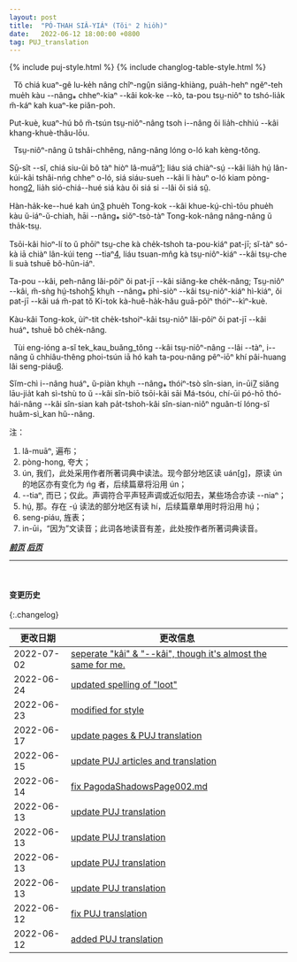 ```yaml
---
layout: post
title:  "PÓ-THAH SIÂ-YIÁᴺ (Tŏiⁿ 2 hio̍h)"
date:   2022-06-12 18:00:00 +0800
tag: PUJ_translation
---
```


{% include puj-style.html %}
{% include changlog-table-style.html %}

<!-- 此页译文前后修改多次，一是英文原意把握欠奉而改动，一是打字时思绪比手脚运行速度更快而出现声调标错者较多 -->
<!-- In a country where extortion is the chief use of office, and fear of it the main spur to obedience, neither women nor men claim political rights. -->
&nbsp;&nbsp;Tŏ chiá kuaⁿ-gê lu-ke̍h nâng chîⁿ-ngṳ̂n siăng-khiàng, pua̍h-hehⁿ ngĕⁿ-teh mue̍h kàu &#x002D;&#x002D;nâng⁎ chheⁿ-kiaⁿ &#x002D;&#x002D;kâi kok-ke &#x002D;&#x002D;kò, ta-pou tsṳ-niôⁿ to tshó-lia̍k m̆-káⁿ kah kuaⁿ-ke piăn-poh.
<!-- But there is no law pre- venting women from following any occupation in which they may be skilled. -->
Put-kuè, kuaⁿ-hú bô m̆-tsún tsṳ-niôⁿ-nâng tsoh i&#x002D;&#x002D;nâng ŏi lia̍h-chhiú &#x002D;&#x002D;kâi khang-khuè-thâu-lōu.

<!-- The attainments of women in literature are much lauded and respected. -->
&nbsp;&nbsp;Tsṳ-niôⁿ-nâng ŭ tshâi-chhêng, nâng-nâng lóng o-ló kah kèng-tŏng.
<!-- Practically, such attainments are uncommon; but historians refer with pride to the scholarship of a few, and novelists are fond of representing their heroines as skilled in writing both poetry and prose. -->
Sṳ̄-sît &#x002D;&#x002D;sĭ, chiá siu-ûi bô tàⁿ hiòⁿ lâ-muāⁿ<a href="#note_1" class="note">1</a>;
liáu siá chiàⁿ-sṳ́ &#x002D;&#x002D;kâi lia̍h hṳ́ lân-kúi-kâi tshâi-nńg chheⁿ o-ló,
siá siáu-sueh &#x002D;&#x002D;kâi li hàuⁿ o-ló kiam pòng-hong<a href="#note_2" class="note">2</a>, lia̍h sió-chiá&#x002D;&#x002D;hué siá kàu ŏi siá si &#x002D;&#x002D;lâi ŏi siá sṳ̂.
<!-- Knowing writers about China tell us eloquently and truly of its system for the examination and promotion of scholars, and lead one to infer that education is nearly universal. -->
Hàn-ha̍k-ke&#x002D;&#x002D;hué kah ún<a href="#note_3" class="note">3</a> phue̍h Tong-kok &#x002D;&#x002D;kâi khue-kṳ́-chì-tōu phue̍h kàu ŭ-iáⁿ-ŭ-chiah, hāi &#x002D;&#x002D;nâng⁎ siŏⁿ-tsò-tàⁿ Tong-kok-nâng nâng-nâng ŭ tha̍k-tsṳ.
<!-- In almost every village there is a private school in which a few boys are taught to read; but the proportion of those taught is very small, and native girls' schools are almost unknown. -->
Tsōi-kâi hioⁿ-lí to ŭ phōiⁿ tsṳ-che kà che̍k-tshoh ta-pou-kiáⁿ pat-jī; sĭ-tàⁿ só-kà iā chiàⁿ lân-kúi teng &#x002D;&#x002D;tiaⁿ<a href="#note_4" class="note">4</a>, liáu tsuan-mn̂g kà tsṳ-niôⁿ-kiáⁿ &#x002D;&#x002D;kâi tsṳ-che li suà tshuē bô-hûn-iáⁿ.
<!-- Of the men, not more than one in a hundred can read; and of women, I have seen few outside the Christian mission-schools who could read, except those despised little girls who act in theatres. In the whole empire, probably not more than one woman in a thousand knows how to read. -->
Ta-pou &#x002D;&#x002D;kâi, peh-nâng lăi-pôiⁿ ŏi pat-jī &#x002D;&#x002D;kâi siăng-ke che̍k-nâng; Tsṳ-niôⁿ &#x002D;&#x002D;kâi, m̆-sǹg hṳ́-tshoh<a href="#note_5" class="note">5</a> khṳh &#x002D;&#x002D;nâng⁎ phì-siòⁿ &#x002D;&#x002D;kâi tsṳ-niôⁿ-kiáⁿ hì-kiáⁿ, ŏi pat-jī &#x002D;&#x002D;kâi uá m̆-pat tŏ Ki-tok kà-huĕ-ha̍k-hău guā-pôiⁿ thóiⁿ&#x002D;&#x002D;kìⁿ-kuè.
<!-- In the whole empire, probably not more than one woman in a thousand knows how to read. -->
Kàu-kâi Tong-kok, ùiⁿ-tit che̍k-tshoiⁿ-kâi tsṳ-niôⁿ lăi-pôiⁿ ŏi pat-jī &#x002D;&#x002D;kâi huáⁿ₊ tshuē bô che̍k-nâng.

<!-- For acts of heroism or for exalted virtue a woman may, like men, have an honorary portal erected for her with the emperor's sanction. -->
&nbsp;&nbsp;Tùi eng-ióng a-sĭ tek_kau_buăng_tŏng &#x002D;&#x002D;kâi tsṳ-niôⁿ-nâng &#x002D;&#x002D;lâi &#x002D;&#x002D;tàⁿ, i&#x002D;&#x002D;nâng ŭ chhiâu-thêng phoi-tsún iā hó kah ta-pou-nâng pêⁿ-iōⁿ khí pâi-huang lâi seng-piáu<a href="#note_6" class="note">6</a>.
<!-- She may even aspire to deification, since many of the richest and most popular temples are those of the Queen of Heaven, the Protector of Sailors, and of other goddesses who were once earthly women. -->
Sĭm-chì i&#x002D;&#x002D;nâng huáⁿ₊ ŭ-piàn khṳh &#x002D;&#x002D;nâng⁎ thóiⁿ-tsò sîn-sian, in-ūi<a href="#note_7" class="note">7</a> siăng lāu-jia̍t kah sì-tshù to ŭ &#x002D;&#x002D;kâi sîn-biō tsōi-kâi sāi Má-tsóu, chí-ūi pó-hō thó-hái-nâng &#x002D;&#x002D;kâi sîn-sian kah pa̍t-tshoh-kâi sîn-sian-niôⁿ nguân-tí lóng-sĭ huâm-sì_kan hŭ&#x002D;&#x002D;nâng. 

注：
1. <span id="note_1">lâ-muāⁿ, 遍布；</span>
2. <span id="note_2">pòng-hong, 夸大；</span>
3. <span id="note_3">ún, 我们，此处采用作者所著词典中读法。现今部分地区读 uán[g]，原读 ún 的地区亦有变化为 ńg 者，后续篇章将沿用 ún；</span>
4. <span id="note_4">&#x002D;&#x002D;tiaⁿ, 而已；仅此。声调符合平声轻声调或近似阳去，某些场合亦读 &#x002D;&#x002D;niaⁿ；</span>
5. <span id="note_5">hṳ́, 那。存在 -ṳ́ 读法的部分地区有读 hí，后续篇章单用时将沿用 hṳ́；</span>
6. <span id="note_6">seng-piáu, 旌表；</span>
7. <span id="note_7">in-ūi，“因为”文读音；此词各地读音有差，此处按作者所著词典读音。</span>


***[前页](PagodaShadowsPage001.html)***
***[后页](PagodaShadowsPage003.html)***


---
<br>

#### 变更历史

{:.changelog}

| 更改日期 | 更改信息 |
| --- | --- |
| 2022-07-02 | <a href="https://github.com/DonAnthonyLee/DonAnthonyLee.github.io/commit/83ad5bbec221d9f8bdd0f21db218a4ed03c1adfb" target="_blank">seperate "kâi" & "--kâi", though it's almost the same for me.</a> |
| 2022-06-24 | <a href="https://github.com/DonAnthonyLee/DonAnthonyLee.github.io/commit/fe598f9dd565ba8d239eac9643c2019ab01aba58" target="_blank">updated spelling of "loot"</a> |
| 2022-06-23 | <a href="https://github.com/DonAnthonyLee/DonAnthonyLee.github.io/commit/4502ca4e0aab7d482f827a52f8466a3bef5e7dac" target="_blank">modified for style</a> |
| 2022-06-17 | <a href="https://github.com/DonAnthonyLee/DonAnthonyLee.github.io/commit/3d8301ad3b10fabdfcb6eb7ebb3c12eed567fd76" target="_blank">update pages & PUJ translation</a> |
| 2022-06-15 | <a href="https://github.com/DonAnthonyLee/DonAnthonyLee.github.io/commit/162bf353244a70af4199fad0ea69ed729d39db30" target="_blank">update PUJ articles and translation</a> |
| 2022-06-14 | <a href="https://github.com/DonAnthonyLee/DonAnthonyLee.github.io/commit/5b2346df19a12441694ed4f89a651eb0f22bf405" target="_blank">fix PagodaShadowsPage002.md</a> |
| 2022-06-13 | <a href="https://github.com/DonAnthonyLee/DonAnthonyLee.github.io/commit/0e6308eef1885901035046cfc1e00339a14726a3" target="_blank">update PUJ translation</a> |
| 2022-06-13 | <a href="https://github.com/DonAnthonyLee/DonAnthonyLee.github.io/commit/d1191ddfb244f68c0a20ec83991c1fc44fe7335f" target="_blank">update PUJ translation</a> |
| 2022-06-13 | <a href="https://github.com/DonAnthonyLee/DonAnthonyLee.github.io/commit/0eea9506444461e9abbb878f8395977777300934" target="_blank">update PUJ translation</a> |
| 2022-06-13 | <a href="https://github.com/DonAnthonyLee/DonAnthonyLee.github.io/commit/574461d8c80da142507e11e643b8de99df424625" target="_blank">update PUJ translation</a> |
| 2022-06-12 | <a href="https://github.com/DonAnthonyLee/DonAnthonyLee.github.io/commit/c0aace0fcbdb7be4c30fc1b5bf2e665f0872e4cd" target="_blank">fix PUJ translation</a> |
| 2022-06-12 | <a href="https://github.com/DonAnthonyLee/DonAnthonyLee.github.io/commit/81a0768b106e0a8fcacc209411209e7864c479f1" target="_blank">added PUJ translation</a> |
